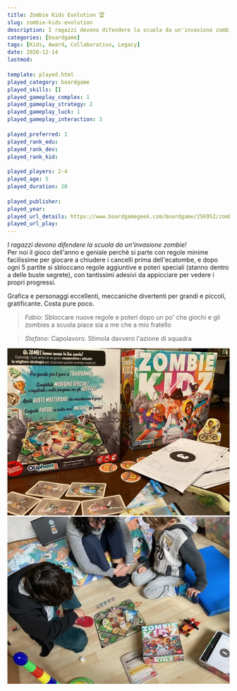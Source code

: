 ```yaml
---
title: Zombie Kids Evolution 🏆
slug: zombie-kids-evolution
description: I ragazzi devono difendere la scuola da un'invasione zombie!
categories: [boardgame]
tags: [Kids, Award, Collaborativo, Legacy]
date: 2020-12-14
lastmod: 

template: played.html
played_category: boardgame
played_skills: []
played_gameplay_complex: 1
played_gameplay_strategy: 2
played_gameplay_luck: 1
played_gameplay_interaction: 3

played_preferred: 1
played_rank_edu: 
played_rank_dev: 
played_rank_kid: 

played_players: 2-4
played_age: 5
played_duration: 20

played_publisher: 
played_year: 
played_url_details: https://www.boardgamegeek.com/boardgame/256952/zombie-kidz-evolution
played_url_play: 
---
```


*I ragazzi devono difendere la scuola da un'invasione zombie!*  
Per noi il gioco dell'anno e geniale perchè si parte con regole minime facilissime per giocare a chiudere i cancelli prima dell'ecatombe, e dopo ogni 5 partite si sbloccano regole aggiuntive e poteri speciali (stanno dentro a delle buste segrete), con tantissimi adesivi da appicciare per vedere i propri progressi.

Grafica e personaggi eccellenti, meccaniche divertenti per grandi e piccoli, gratificante. Costa pure poco.

> *Fabio:*
> Sbloccare nuove regole e poteri dopo un po' che giochi e gli zombies a scuola piace sia a me che a mio fratello


> *Stefano:*
> Capolavoro. Stimola davvero l'azione di squadra

![](img/zombie_kidz.webp)
![](img/zombie_kidz2.webp)
